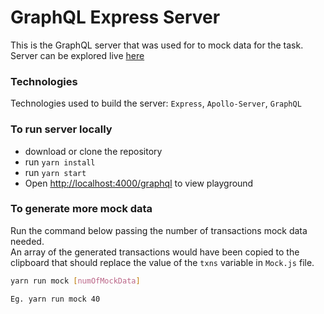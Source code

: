 # GraphQL Express Server

This is the GraphQL server that was used for to mock data for the task.  
Server can be explored live [here](https://helicarrier-task.herokuapp.com/graphql)

### Technologies

Technologies used to build the server: `Express`, `Apollo-Server`, `GraphQL`

### To run server locally

- download or clone the repository
- run `yarn install`
- run `yarn start`
- Open [http://localhost:4000/graphql](http://localhost:4000/graphql) to view playground

### To generate more mock data

Run the command below passing the number of transactions mock data needed.  
An array of the generated transactions would have been copied to the clipboard that should replace the value of the `txns` variable in `Mock.js` file.

```bash
yarn run mock [numOfMockData]

Eg. yarn run mock 40
```

